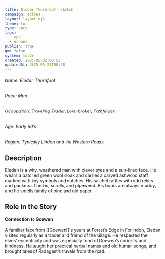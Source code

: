 ```yaml
---
title: Eledan Thornfoot- sketch
campaign: echoes
layout: layout.njk
theme: tor
type: npcs
tags:
  - npc
  - echoes
publish: true
gm: false
system: tor2e
created: 2025-05-02T00:53
updatedAt: 2025-09-23T00:28
---
```

###### Name: Eledan Thornfoot
###### Race: Man
###### Occupation: Traveling Trader, Lore-broker, Pathfinder
###### Age: Early 60's
###### Region: Typically Lindon and the Western Roads

## Description
Eledan is a wiry, weathered man with clever eyes and a sun-lined face. He wears a patched green wool cloak and carries a carved ashwood staff marked with tiny symbols and notches. His satchel rattles with odd relics and packets of herbs, scrolls, and pipeweed. His boots are always muddy, and he smells faintly of pine and old paper.
## Role in the Story
#### Connection to Goewen
A familiar face from [[Goewen]]'s years at Forest’s Edge in Forlindon, Eledan visited regularly as a trader and friend of the village. He respected the elves’ eccentricity and was especially fond of Goewen’s curiosity and kindness. He taught her practical herbal names and old human songs, and brought tales of Radagast’s travels from the road.